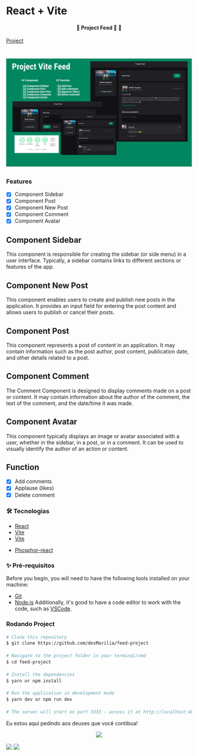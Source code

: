 # React + Vite
<h4 align="center"> 
	🚧  Project Feed 🚀  🚧
</h4>

[Project](https://feed-project-vite.netlify.app/) 

<h1 align="center">
  <img alt="Project Feed" title="#Project Feed" src="src/assets/capa01.png" />
</h1>

### Features

- [x] Component Sidebar
- [x] Component Post
- [x] Component New Post
- [x] Component Comment
- [x] Component Avatar

## Component Sidebar

This component is responsible for creating the sidebar (or side menu) in a user interface. Typically, a sidebar contains links to different sections or features of the app.

## Component New Post

This component enables users to create and publish new posts in the application. It provides an input field for entering the post content and allows users to publish or cancel their posts.

## Component Post

This component represents a post of content in an application. It may contain information such as the post author, post content, publication date, and other details related to a post.

## Component Comment

The Comment Component is designed to display comments made on a post or content. It may contain information about the author of the comment, the text of the comment, and the date/time it was made.

## Component Avatar

This component typically displays an image or avatar associated with a user, whether in the sidebar, in a post, or in a comment. It can be used to visually identify the author of an action or content.

## Function

- [x] Add comments 
- [x] Applause (likes) 
- [x] Delete comment

### 🛠 Tecnologias

- [React](https://pt-br.reactjs.org/)
- [Vite](https://vitejs.dev/)
- [Vite](https://reactrouter.com/en/main)
<!-- - Date-fns -->
- [Phosphor-react](https://phosphoricons.com/)

### ✨ Pré-requisitos

Before you begin, you will need to have the following tools installed on your machine:
- [Git](https://git-scm.com)
- [Node.js](https://nodejs.org/en)
Additionally, it's good to have a code editor to work with the code, such as [VSCode](https://code.visualstudio.com/).


### Rodando Project

```bash
# Clone this repository
$ git clone https://github.com/devMarilia/feed-project

# Navigate to the project folder in your terminal/cmd
$ cd feed-project

# Install the dependencies
$ yarn or npm install

# Run the application in development mode
$ yarn dev or npm run dev

# The server will start on port 3333 - access it at http://localhost:4000/

```

Eu estou aqui pedindo aos deuses que você contibua! 

<p align="center"><img src="https://media.giphy.com/media/10kRzcdynCwUj6/giphy.gif"/></p>

[<img src="https://img.shields.io/badge/medium-%2312100E.svg?&style=for-the-badge&logo=medium&logoColor=white" />](https://devmarilia-frontend.medium.com/)  [<img src="https://img.shields.io/badge/linkedin-%230077B5.svg?&style=for-the-badge&logo=linkedin&logoColor=white" />](https://www.linkedin.com/in/marília-augusta)
